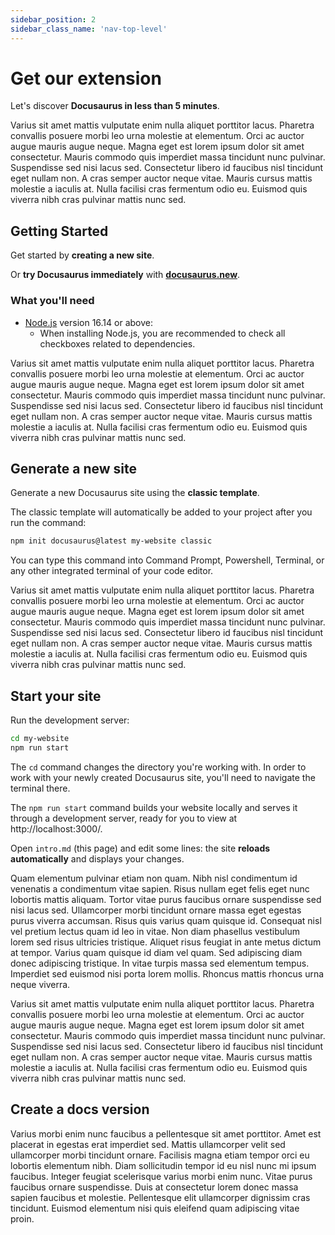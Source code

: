 ```yaml
---
sidebar_position: 2
sidebar_class_name: 'nav-top-level'
---
```


# Get our extension

Let's discover **Docusaurus in less than 5 minutes**.

Varius sit amet mattis vulputate enim nulla aliquet porttitor lacus. Pharetra convallis posuere morbi leo urna molestie at elementum. Orci ac auctor augue mauris augue neque. Magna eget est lorem ipsum dolor sit amet consectetur. Mauris commodo quis imperdiet massa tincidunt nunc pulvinar. Suspendisse sed nisi lacus sed. Consectetur libero id faucibus nisl tincidunt eget nullam non. A cras semper auctor neque vitae. Mauris cursus mattis molestie a iaculis at. Nulla facilisi cras fermentum odio eu. Euismod quis viverra nibh cras pulvinar mattis nunc sed.

## Getting Started

Get started by **creating a new site**.

Or **try Docusaurus immediately** with **[docusaurus.new](https://docusaurus.new)**.

### What you'll need

- [Node.js](https://nodejs.org/en/download/) version 16.14 or above:
  - When installing Node.js, you are recommended to check all checkboxes related to dependencies.

Varius sit amet mattis vulputate enim nulla aliquet porttitor lacus. Pharetra convallis posuere morbi leo urna molestie at elementum. Orci ac auctor augue mauris augue neque. Magna eget est lorem ipsum dolor sit amet consectetur. Mauris commodo quis imperdiet massa tincidunt nunc pulvinar. Suspendisse sed nisi lacus sed. Consectetur libero id faucibus nisl tincidunt eget nullam non. A cras semper auctor neque vitae. Mauris cursus mattis molestie a iaculis at. Nulla facilisi cras fermentum odio eu. Euismod quis viverra nibh cras pulvinar mattis nunc sed.

## Generate a new site

Generate a new Docusaurus site using the **classic template**.

The classic template will automatically be added to your project after you run the command:

```bash
npm init docusaurus@latest my-website classic
```

You can type this command into Command Prompt, Powershell, Terminal, or any other integrated terminal of your code editor.

Varius sit amet mattis vulputate enim nulla aliquet porttitor lacus. Pharetra convallis posuere morbi leo urna molestie at elementum. Orci ac auctor augue mauris augue neque. Magna eget est lorem ipsum dolor sit amet consectetur. Mauris commodo quis imperdiet massa tincidunt nunc pulvinar. Suspendisse sed nisi lacus sed. Consectetur libero id faucibus nisl tincidunt eget nullam non. A cras semper auctor neque vitae. Mauris cursus mattis molestie a iaculis at. Nulla facilisi cras fermentum odio eu. Euismod quis viverra nibh cras pulvinar mattis nunc sed.

## Start your site

Run the development server:

```bash
cd my-website
npm run start
```

The `cd` command changes the directory you're working with. In order to work with your newly created Docusaurus site, you'll need to navigate the terminal there.

The `npm run start` command builds your website locally and serves it through a development server, ready for you to view at http://localhost:3000/.

Open `intro.md` (this page) and edit some lines: the site **reloads automatically** and displays your changes.

Quam elementum pulvinar etiam non quam. Nibh nisl condimentum id venenatis a condimentum vitae sapien. Risus nullam eget felis eget nunc lobortis mattis aliquam. Tortor vitae purus faucibus ornare suspendisse sed nisi lacus sed. Ullamcorper morbi tincidunt ornare massa eget egestas purus viverra accumsan. Risus quis varius quam quisque id. Consequat nisl vel pretium lectus quam id leo in vitae. Non diam phasellus vestibulum lorem sed risus ultricies tristique. Aliquet risus feugiat in ante metus dictum at tempor. Varius quam quisque id diam vel quam. Sed adipiscing diam donec adipiscing tristique. In vitae turpis massa sed elementum tempus. Imperdiet sed euismod nisi porta lorem mollis. Rhoncus mattis rhoncus urna neque viverra.

Varius sit amet mattis vulputate enim nulla aliquet porttitor lacus. Pharetra convallis posuere morbi leo urna molestie at elementum. Orci ac auctor augue mauris augue neque. Magna eget est lorem ipsum dolor sit amet consectetur. Mauris commodo quis imperdiet massa tincidunt nunc pulvinar. Suspendisse sed nisi lacus sed. Consectetur libero id faucibus nisl tincidunt eget nullam non. A cras semper auctor neque vitae. Mauris cursus mattis molestie a iaculis at. Nulla facilisi cras fermentum odio eu. Euismod quis viverra nibh cras pulvinar mattis nunc sed.

## Create a docs version

Varius morbi enim nunc faucibus a pellentesque sit amet porttitor. Amet est placerat in egestas erat imperdiet sed. Mattis ullamcorper velit sed ullamcorper morbi tincidunt ornare. Facilisis magna etiam tempor orci eu lobortis elementum nibh. Diam sollicitudin tempor id eu nisl nunc mi ipsum faucibus. Integer feugiat scelerisque varius morbi enim nunc. Vitae purus faucibus ornare suspendisse. Duis at consectetur lorem donec massa sapien faucibus et molestie. Pellentesque elit ullamcorper dignissim cras tincidunt. Euismod elementum nisi quis eleifend quam adipiscing vitae proin.
